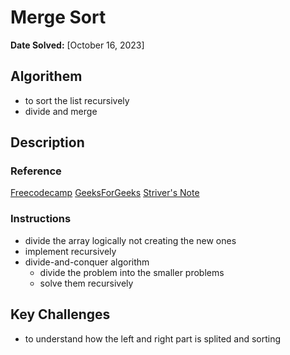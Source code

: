 # Merge Sort

**Date Solved:** [October 16, 2023]

## Algorithem

- to sort the list recursively
- divide and merge

## Description

### Reference

[Freecodecamp](https://www.freecodecamp.org/learn/coding-interview-prep/algorithms/implement-merge-sort)
[GeeksForGeeks](https://www.geeksforgeeks.org/merge-sort/)
[Striver's Note](https://takeuforward.org/data-structure/merge-sort-algorithm/)

### Instructions

- divide the array logically not creating the new ones
- implement recursively
- divide-and-conquer algorithm
  - divide the problem into the smaller problems
  - solve them recursively

## Key Challenges

- to understand how the left and right part is splited and sorting
